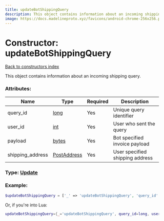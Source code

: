 ```yaml
---
title: updateBotShippingQuery
description: This object contains information about an incoming shipping query.
image: https://docs.madelineproto.xyz/favicons/android-chrome-256x256.png
---
```

# Constructor: updateBotShippingQuery  
[Back to constructors index](index.md)



This object contains information about an incoming shipping query.

### Attributes:

| Name     |    Type       | Required | Description |
|----------|---------------|----------|-------------|
|query\_id|[long](../types/long.md) | Yes|Unique query identifier|
|user\_id|[int](../types/int.md) | Yes|User who sent the query|
|payload|[bytes](../types/bytes.md) | Yes|Bot specified invoice payload|
|shipping\_address|[PostAddress](../types/PostAddress.md) | Yes|User specified shipping address|



### Type: [Update](../types/Update.md)


### Example:

```php
$updateBotShippingQuery = ['_' => 'updateBotShippingQuery', 'query_id' => long, 'user_id' => int, 'payload' => 'bytes', 'shipping_address' => PostAddress];
```  


Or, if you're into Lua:

```lua
updateBotShippingQuery={_='updateBotShippingQuery', query_id=long, user_id=int, payload='bytes', shipping_address=PostAddress}

```


